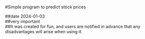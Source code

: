 #Simple program to predict stock prices   

##date 2024-01-03   
##very important   
##It was created for fun, and users are notified in advance that any disadvantages will arise when using it.
